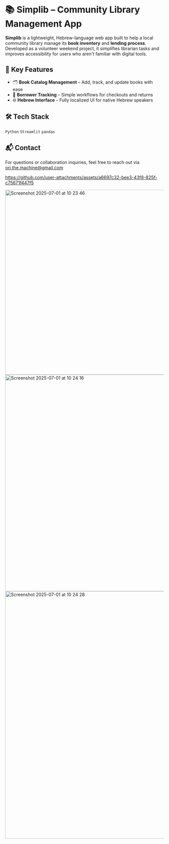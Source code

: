 # 📚 Simplib – Community Library Management App

**Simplib** is a lightweight, Hebrew-language web app built to help a local community library manage its **book inventory** and **lending process**.
Developed as a volunteer weekend project, it simplifies librarian tasks and improves accessibility for users who aren't familiar with digital tools.


## 🔑 Key Features

* 🗂️ **Book Catalog Management** – Add, track, and update books with ease
* 👤 **Borrower Tracking** – Simple workflows for checkouts and returns
* 🌐 **Hebrew Interface** – Fully localized UI for native Hebrew speakers

## 🛠 Tech Stack
`Python` `Streamlit` `pandas`

## 📬 Contact

For questions or collaboration inquiries, feel free to reach out via ori.the.machine@gmail.com


https://github.com/user-attachments/assets/a6697c32-bee3-43f8-825f-c75671f447f5


<img width="911" height="588" alt="Screenshot 2025-07-01 at 10 23 46" src="https://github.com/user-attachments/assets/a8c2fd72-d64b-41b5-b43a-708d0cfe6e28" />
<img width="942" height="689" alt="Screenshot 2025-07-01 at 10 24 16" src="https://github.com/user-attachments/assets/f31329f1-63ca-4d01-8790-85b8cb4abe6f" />
<img width="908" height="787" alt="Screenshot 2025-07-01 at 10 24 28" src="https://github.com/user-attachments/assets/2101c0c3-4100-4e41-926b-45cffcaf6850" />
